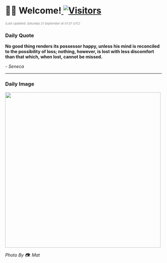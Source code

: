 <h1>👋🏽 Welcome!<a href="https://github.com/OmitNomis/"> <img src="https://visitor-badge.laobi.icu/badge?page_id=OmitNomis" alt="Visitors"></a></h1>

<i><p style="font-size: 0.6rem; color:gray">(Last Updated: Saturday 21 September at 01:37 UTC)</p></i>

<h3> Daily Quote </h3>
<b><p>No good thing renders its possessor happy, unless his mind is reconciled to the possibility of loss; nothing, however, is lost with less discomfort than that which, when lost, cannot be missed.</p></b>
<i><caption style="font-size: 0.8rem; color:gray;">- Seneca</caption></i>


<hr>

<h3>Daily Image</h3>
<a href="https://images.unsplash.com/photo-1724745603549-4eb259669e44?crop=entropy&cs=srgb&fm=jpg&ixid=M3w2MjM3MzF8MHwxfHJhbmRvbXx8fHx8fHx8fDE3MjY4ODI2NDZ8&ixlib=rb-4.0.3&q=85" target="_blank"><img style="height:500px;" src=https://images.unsplash.com/photo-1724745603549-4eb259669e44?crop=entropy&cs=srgb&fm=jpg&ixid=M3w2MjM3MzF8MHwxfHJhbmRvbXx8fHx8fHx8fDE3MjY4ODI2NDZ8&ixlib=rb-4.0.3&q=85"/></a>

<i><caption style="font-size: 0.8rem; color:gray;"> Photo By 📷: Mat</caption></i>
